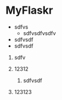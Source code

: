MyFlaskr
========

* sdfvs
    * sdfvsdfvsdfv
* sdfvsdf 
* sdfvsdf

1. sdfv
1. 12312
    1. sdfvsdf

1. 123123
